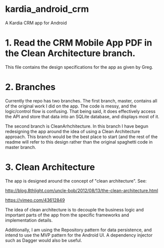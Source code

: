 # kardia_android_crm
A Kardia CRM app for Android

# 1. Read the CRM Mobile App PDF in the Clean Architecture branch.
This file contains the design specifications for the app as given by Greg.

# 2. Branches
Currently the repo has two branches. The first branch, master, contains all of the original work I did on the app. The code is messy, and the logic/control flow is confusing. That being said, it does effectively access the API and store that data into an SQLite database, and displays most of it.

The second branch is CleanArhchitecture. In this branch I have begun redesigning the app around the idea of using a Clean Architecture approach. This branch would be the best place to start (and the rest of the readme will refer to this design rather than the original spaghetti code in master branch.

# 3. Clean Architecture

The app is designed around the concept of "clean architecture". See:

http://blog.8thlight.com/uncle-bob/2012/08/13/the-clean-architecture.html

https://vimeo.com/43612849

The idea of clean architecture is to decouple the business logic and important parts of the app from the specific frameworks and implementation details.

Additionally, I am using the Repository pattern for data persistence, and intend to use the MVP pattern for the Android UI. A dependency injector such as Dagger would also be useful.
